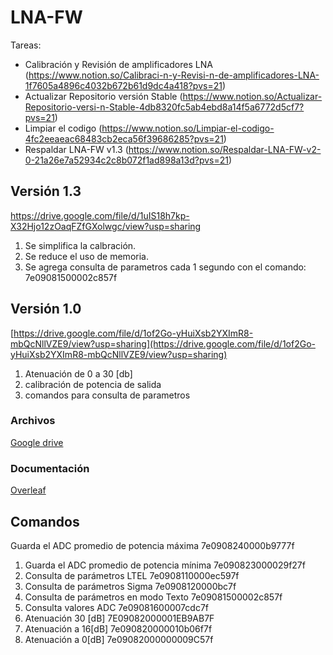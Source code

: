 # LNA-FW

Tareas:
- Calibración y Revisión de amplificadores LNA   (https://www.notion.so/Calibraci-n-y-Revisi-n-de-amplificadores-LNA-1f7605a4896c4032b672b61d9dc4a418?pvs=21)
- Actualizar Repositorio versión Stable (https://www.notion.so/Actualizar-Repositorio-versi-n-Stable-4db8320fc5ab4ebd8a14f5a6772d5cf7?pvs=21)
- Limpiar el codigo (https://www.notion.so/Limpiar-el-codigo-4fc2eeaeac68483cb2eca56f39686285?pvs=21)
- Respaldar LNA-FW v1.3 (https://www.notion.so/Respaldar-LNA-FW-v2-0-21a26e7a52934c2c8b072f1ad898a13d?pvs=21)


## Versión 1.3

https://drive.google.com/file/d/1uIS18h7kp-X32Hjo12zOaqFZfGXolwgc/view?usp=sharing

1. Se simplifica la calbración.
2. Se reduce el uso de memoria.
3. Se agrega consulta de parametros cada 1 segundo con el comando: 7e09081500002c857f

## Versión 1.0

[https://drive.google.com/file/d/1of2Go-yHuiXsb2YXImR8-mbQcNllVZE9/view?usp=sharing](https://drive.google.com/file/d/1of2Go-yHuiXsb2YXImR8-mbQcNllVZE9/view?usp=sharing)

1. Atenuación de 0 a 30 [db]
2. calibración de potencia de salida
3. comandos para consulta de parametros

### Archivos
[Google drive](https://drive.google.com/drive/folders/1TKTku58Tk3CuRl4s-puZh4TG6HK4BkwV)

### Documentación
[Overleaf](https://www.overleaf.com/project/630388dd8df1755d3a0720e3)

## Comandos

Guarda el ADC promedio de potencia máxima 7e0908240000b9777f

1. Guarda el ADC promedio de potencia mínima 7e090823000029f27f
2. Consulta de parámetros LTEL 7e0908110000ec597f
3. Consulta de parámetros Sigma 7e0908120000bc7f
4. Consulta de parámetros en modo Texto 7e09081500002c857f
5. Consulta valores ADC 7e09081600007cdc7f
6. Atenuación 30 [dB] 7E09082000001EB9AB7F
7. Atenuación a 16[dB] 7e090820000010b06f7f
8. Atenuación a 0[dB] 7e09082000000009C57f